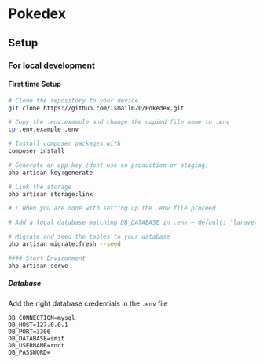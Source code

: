 # Pokedex

## Setup

### For local development

#### First time Setup

```bash
# Clone the repository to your device.
git clone https://github.com/Ismail020/Pokedex.git

# Copy the .env.example and change the copied file name to .env
cp .env.example .env

# Install composer packages with
composer install

# Generate an app key (dont use on production or staging)
php artisan key:generate

# Link the storage
php artisan storage:link

# ! When you are done with setting up the .env file proceed

# Add a local database matching DB_DATABASE in .env — default: 'laravel'

# Migrate and seed the tables to your database
php artisan migrate:fresh --seed

#### Start Environment
php artisan serve
```

##### Database

Add the right database credentials in the `.env` file

```dotenv
DB_CONNECTION=mysql
DB_HOST=127.0.0.1
DB_PORT=3306
DB_DATABASE=smit
DB_USERNAME=root
DB_PASSWORD=
```
